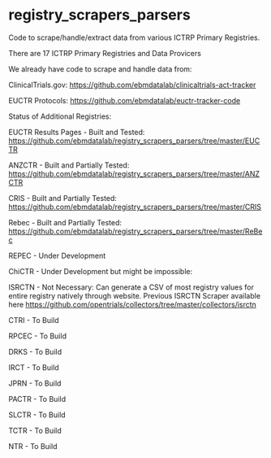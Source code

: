 # registry_scrapers_parsers
Code to scrape/handle/extract data from various ICTRP Primary Registries.

There are 17 ICTRP Primary Registries and Data Provicers

We already have code to scrape and handle data from:

ClinicalTrials.gov:
https://github.com/ebmdatalab/clinicaltrials-act-tracker

EUCTR Protocols:
https://github.com/ebmdatalab/euctr-tracker-code

Status of Additional Registries:

EUCTR Results Pages - Built and Tested:
https://github.com/ebmdatalab/registry_scrapers_parsers/tree/master/EUCTR

ANZCTR - Built and Partially Tested:
https://github.com/ebmdatalab/registry_scrapers_parsers/tree/master/ANZCTR

CRIS - Built and Partially Tested:
https://github.com/ebmdatalab/registry_scrapers_parsers/tree/master/CRIS

Rebec - Built and Partially Tested:
https://github.com/ebmdatalab/registry_scrapers_parsers/tree/master/ReBec

REPEC - Under Development

ChiCTR - Under Development but might be impossible:

ISRCTN - Not Necessary:
Can generate a CSV of most registry values for entire registry natively through website.
Previous ISRCTN Scraper available here
https://github.com/opentrials/collectors/tree/master/collectors/isrctn

CTRI - To Build

RPCEC - To Build

DRKS - To Build

IRCT - To Build

JPRN - To Build

PACTR - To Build

SLCTR - To Build

TCTR - To Build

NTR - To Build


